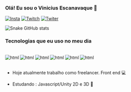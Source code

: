 ### Olá! Eu sou o Vinicius Escanavaque 🤙


[![Insta](https://img.shields.io/badge/Instagram-E4405F?style=for-the-badge&logo=instagram&logoColor=white)](https://www.instagram.com/vini_escanavaque/)
[![Twitch](https://img.shields.io/badge/Twitch-9146FF?style=for-the-badge&logo=twitch&logoColor=white)](https://www.twitch.tv/snakevlr1)
[![Twiter](https://img.shields.io/badge/Twitter-1DA1F2?style=for-the-badge&logo=twitter&logoColor=white)](https://x.com/Snakevlr1)


![Snake GitHub stats](https://github-readme-stats.vercel.app/api?username=snakevlr1&show_icons=true&theme=dark)


### Tecnologias que eu uso no meu dia

<div style="display: inline_block"><br/>
<img align="center" alt="html" src="https://img.shields.io/badge/HTML-239120?style=for-the-badge&logo=html5&logoColor=white" /> 
<img align="center" alt="html" src="https://img.shields.io/badge/C%23-239120?style=for-the-badge&logo=c-sharp&logoColor=white" />
<img align="center" alt="html" src="https://img.shields.io/badge/Python-3776AB?style=for-the-badge&logo=python&logoColor=white" />
<img align="center" alt="html" src="https://img.shields.io/badge/Unity-100000?style=for-the-badge&logo=unity&logoColor=whitee" />
<img align="center" alt="html" src="https://img.shields.io/badge/C%2B%2B-00599C?style=for-the-badge&logo=c%2B%2B&logoColor=white" />
<img align="center" alt="html" src="https://img.shields.io/badge/C-00599C?style=for-the-badge&logo=c&logoColor=white" />   

          
</div><br/>

- Hoje atualmente trabalho como freelancer. Front end 💻

- Estudando : Javascript/Unity 2D e 3D 📘




